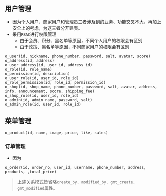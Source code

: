 ## 用户管理
- 因为个人用户、商家用户和管理员三者涉及到的业务、功能交叉不大，再加上安全上的考虑，为这三者分开建表。
- 采用`RBAC`进行权限管理
	- 由于会员、积分、黑名单等原因，不同个人用户的权限会有区别
	- 由于政策、黑名单等原因，不同商家用户的权限会有区别
```
o_user(id, nickname, phone_number, password, salt, avatar, score)
o_address(id, address)
o_user_address(id, user_id, address_id)
o_role(id, role_name)
o_permission(id, description)
o_user_role(id, user_id, role_id)
o_role_permission(id, role_id, permission_id)
o_shop(id, shop_name, phone_number, password, salt, avatar, address, info, announcement, score, shipping_fee)
o_shop_role(id, user_id, role_id)
o_admin(id, admin_name, password, salt)
o_admin_role(id, user_id, role_id)
```

## 菜单管理
```
o_product(id, name, image, price, like, sales)
```
### 订单管理
- 因为
```
o_order(id, order_no, user_id, username, phone_number, address, products, ,total_price)
```

> 上述关系模式皆省略`create_by, modified_by, gmt_create, gmt_modified`属性。
<!--stackedit_data:
eyJoaXN0b3J5IjpbLTE2MzIzNzQzMTgsLTg0MDg0NTIwOCwtOT
UzNzg5ODQxLC0xNDc5Mjk2NTI5LC0xMTEyMTA4OTA4LDE0MjA5
NzYwODksLTcyMjgwNDI0NSwtMjEyMzg3NjAzMSwtMTcxODIxND
E1LC0xNjk4MDg0OTE0LC0xODUzNjgxMDQwLDE2NDE5Njc1ODIs
MjExNjE1MzA4NiwtMTkyMTQyMTY5Nl19
-->
